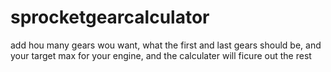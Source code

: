 # sprocketgearcalculator
add hou many gears wou want, what the first and last gears should be, and your target max for your engine, and the calculater will ficure out the rest
